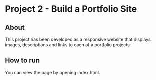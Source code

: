 # Project 2 - Build a Portfolio Site

## About
This project has been developed as a responsive website that displays images, descriptions and links to each of a portfolio projects.

## How to run

You can view the page by opening index.html.
